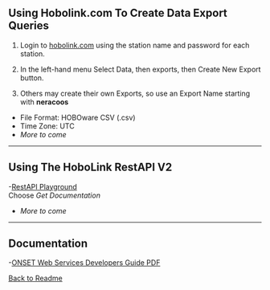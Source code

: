 ## Using Hobolink.com  To Create Data Export Queries

1. Login to [hobolink.com](https://www.hobolink.com/) using the station name and password for each station.

2. In the left-hand menu Select Data, then exports, then Create New Export button.

3. Others may create their own Exports, so use an Export Name starting with __neracoos__

  -  File Format:  HOBOware CSV (.csv)
  -  Time Zone:    UTC
  - _More to come_

----------------------------------
## Using The HoboLink  RestAPI V2  

  -[RestAPI Playground](https://webservice.hobolink.com/restv2/)  
   Choose *Get Documentation*  
  - _More to come_


----------------------------------
## Documentation

  -[ONSET Web Services Developers Guide PDF](17382-E_HOBOlink_Web_Services_V2_Developers_Guide.pdf)


   [Back to Readme](../README.md)
